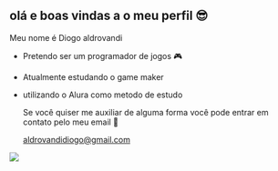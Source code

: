 ## olá e boas vindas a o meu perfil 😎

Meu nome é Diogo aldrovandi

- Pretendo ser um programador de jogos 🎮
- Atualmente estudando o game maker
- utilizando o Alura como metodo de estudo

  Se você quiser me auxiliar de alguma forma você pode entrar em contato pelo meu email 🤙

  aldrovandidiogo@gmail.com


![](https://media.tenor.com/PS3stBmyo3kAAAAi/basado.gif)
  


